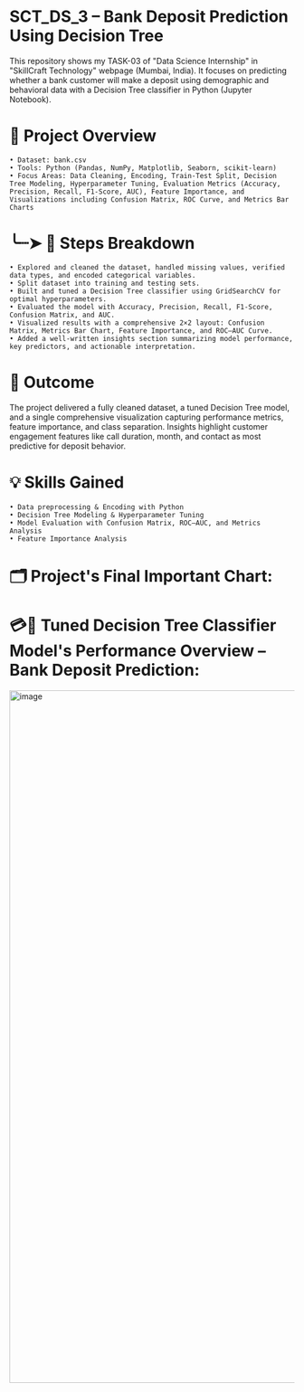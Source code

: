 # SCT_DS_3 – Bank Deposit Prediction Using Decision Tree
This repository shows my TASK-03 of "Data Science Internship" in "SkillCraft Technology" webpage (Mumbai, India). It focuses on predicting whether a bank customer will make a deposit using demographic and behavioral data with a Decision Tree classifier in Python (Jupyter Notebook).

# 📇 Project Overview
    • Dataset: bank.csv
    • Tools: Python (Pandas, NumPy, Matplotlib, Seaborn, scikit-learn)
    • Focus Areas: Data Cleaning, Encoding, Train-Test Split, Decision Tree Modeling, Hyperparameter Tuning, Evaluation Metrics (Accuracy, Precision, Recall, F1-Score, AUC), Feature Importance, and Visualizations including Confusion Matrix, ROC Curve, and Metrics Bar Charts

# ╰┈➤ 📝 Steps Breakdown
    • Explored and cleaned the dataset, handled missing values, verified data types, and encoded categorical variables.
    • Split dataset into training and testing sets.
    • Built and tuned a Decision Tree classifier using GridSearchCV for optimal hyperparameters.
    • Evaluated the model with Accuracy, Precision, Recall, F1-Score, Confusion Matrix, and AUC.
    • Visualized results with a comprehensive 2×2 layout: Confusion Matrix, Metrics Bar Chart, Feature Importance, and ROC–AUC Curve.
    • Added a well-written insights section summarizing model performance, key predictors, and actionable interpretation.

# 🎯 Outcome
The project delivered a fully cleaned dataset, a tuned Decision Tree model, and a single comprehensive visualization capturing performance metrics, feature importance, and class separation. Insights highlight customer engagement features like call duration, month, and contact as most predictive for deposit behavior.

# 💡 Skills Gained
    • Data preprocessing & Encoding with Python
    • Decision Tree Modeling & Hyperparameter Tuning
    • Model Evaluation with Confusion Matrix, ROC–AUC, and Metrics Analysis
    • Feature Importance Analysis

# 🗂️ Project's Final Important Chart:

# 💳💸 Tuned Decision Tree Classifier Model's Performance Overview – Bank Deposit Prediction:
<img width="1789" height="1225" alt="image" src="https://github.com/user-attachments/assets/74c6584f-50e5-4ae1-bc5a-18085cdfcd23" />

